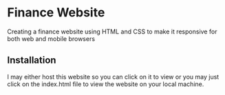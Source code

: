 # Finance Website
Creating a finance website using HTML and CSS to make it responsive for both
web and mobile browsers


## Installation
I may either host this website so you can click on it to view or you may just
click on the index.html file to view the website on your local machine.
